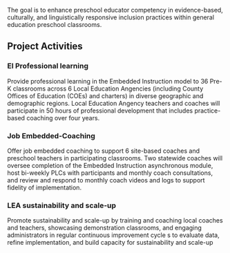 

The goal is to enhance preschool educator competency in evidence-based, culturally, and linguistically responsive inclusion practices within general education preschool classrooms.

<h2 class='CenterTitle'> Project Activities</h2> 

### EI Professional learning  
    
Provide professional learning in the Embedded Instruction model to 36 Pre-K classrooms across 6 Local Education Angencies (including County Offices of Education (COEs) and charters) in diverse geographic and demographic regions. Local Education Angency teachers and coaches will participate in 50 hours of professional development that includes practice-based coaching over four years.

### Job Embedded-Coaching
    
Offer job embedded coaching to support 6 site-based coaches and preschool teachers in participating classrooms. Two statewide coaches will oversee completion of the Embedded Instruction asynchronous module, host bi-weekly PLCs with participants and monthly coach consultations, and review and respond to monthly coach videos and logs to support fidelity of implementation. 

### LEA sustainability and scale-up
    
Promote sustainability and scale-up by training and coaching local coaches and teachers, showcasing demonstration classrooms, and engaging administrators in regular continuous improvement cycle	s to evaluate data, refine implementation, and build capacity for sustainability and scale-up
